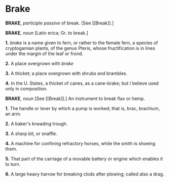 # Brake

**BRAKE**, _participle passive_ of break. \[See [[Break]].\]

**BRAKE**, _noun_ \[Latin erica; Gr. to break.\]

**1.** _brake_ is a name given to fern, or rather to the female fern, a species of cryptogamian plants, of the genus Pteris, whose fructification is in lines under the margin of the leaf or frond.

**2.** A place overgrown with _brake_

**3.** A thicket; a place overgrown with shrubs and brambles.

**4.** In the U. States, a thicket of canes, as a cane-brake; but I believe used only in composition.

**BRAKE**, _noun_ \[See [[Break]].\] An instrument to break flax or hemp.

**1.** The handle or lever by which a pump is worked; that is, brac, brachium, an arm.

**2.** A baker's kneading trough.

**3.** A sharp bit, or snaffle.

**4.** A machine for confining refractory horses, while the smith is shoeing them.

**5.** That part of the carriage of a movable battery or engine which enables it to turn.

**6.** A large heavy harrow for breaking clods after plowing; called also a drag.